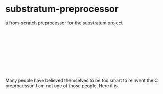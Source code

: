 # substratum-preprocessor
a from-scratch preprocessor for the substratum project

<br><br><br><br><br><br><br><br>

Many people have believed themselves to be too smart to reinvent the C preprocessor. I am not one of those people. Here it is.

